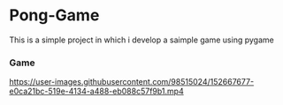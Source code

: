 # Pong-Game

This is a simple project in which i develop a saimple game using pygame

### Game


https://user-images.githubusercontent.com/98515024/152667677-e0ca21bc-519e-4134-a488-eb088c57f9b1.mp4

